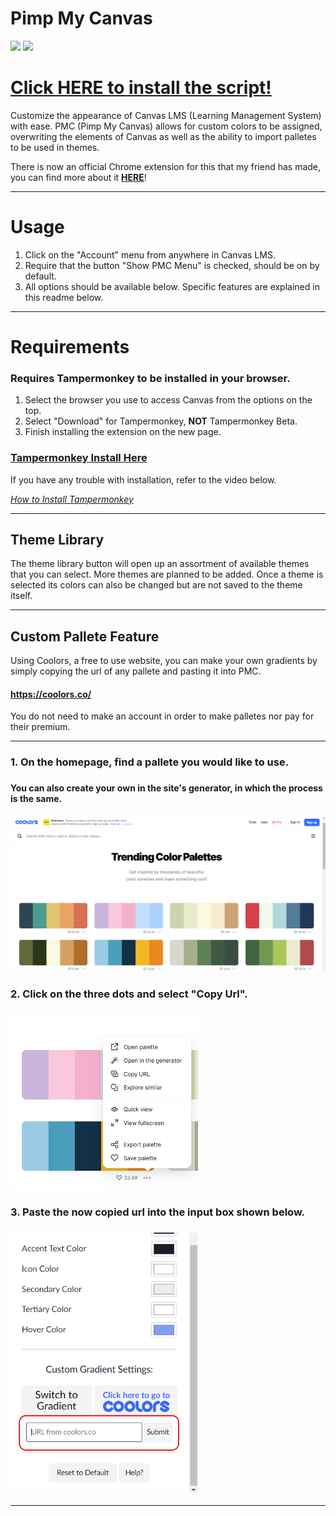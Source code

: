 # Pimp My Canvas
![](https://img.shields.io/github/repo-size/ExternalHost0/PimpMyCanvas?color=006eff&style=flat-square) ![](https://img.shields.io/github/last-commit/ExternalHost0/PimpMyCanvas?color=006eff&style=flat-square)

# [Click HERE to install the script!](https://github.com/ExternalHost0/PimpMyCanvas/raw/master/PimpMyCanvas.user.js)

Customize the appearance of Canvas LMS (Learning Management System) with ease. PMC (Pimp My Canvas) allows for custom colors to be assigned, overwriting the elements of Canvas as well as the ability to import palletes to be used in themes.

There is now an official Chrome extension for this that my friend has made, you can find more about it
**[HERE](https://github.com/JDipi/PimpMyCanvas)**!
___
# Usage

1. Click on the "Account" menu from anywhere in Canvas LMS.
2. Require that the button "Show PMC Menu" is checked, should be on by default.
3. All options should be available below. Specific features are explained in this readme below.

___
# Requirements
### Requires Tampermonkey to be installed in your browser.
1. Select the browser you use to access Canvas from the options on the top.
2. Select "Download" for Tampermonkey, **NOT** Tampermonkey Beta.
3. Finish installing the extension on the new page.
### [Tampermonkey Install Here](https://www.tampermonkey.net/)

If you have any trouble with installation, refer to the video below.

*[How to Install Tampermonkey](https://www.youtube.com/watch?v=kjeERqWY04s)*
___
## Theme Library
The theme library button will open up an assortment of available themes that you can select. More themes are planned to be added.
Once a theme is selected its colors can also be changed but are not saved to the theme itself.
___
## Custom Pallete Feature
Using Coolors, a free to use website, you can make your own gradients by simply copying the url of any pallete and pasting it into PMC.
#### https://coolors.co/
You do not need to make an account in order to make palletes nor pay for their premium.
___

<h3> 1. On the homepage, find a pallete you would like to use. <h3>
<h4> You can also create your own in the site's generator, in which the process is the same. <h4>
<img src="images\readmeimages\homepage.PNG" alt="homepage" width="600"/>
<h3> 2. Click on the three dots and select "Copy Url". <h3>
<img src="images\readmeimages\selected.PNG" alt="selected" width="300"/>
<h3> 3. Paste the now copied url into the input box shown below. <h3>
<img src="images\readmeimages\pmc.PNG" alt="custom gradient" width="300"/>

___
